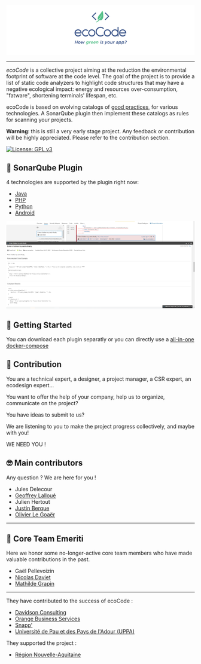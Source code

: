 ![Logo](docs/resources/logo-large.png)

---

*ecoCode* is a collective project aiming at the reduction the environmental footprint of software at the code level. The goal of the project is to provide a list of static code analyzers to highlight code structures that may have a negative ecological impact: energy and resources over-consumption, "fatware", shortening terminals' lifespan, etc.

ecoCode is based on evolving catalogs of [good practices](docs/rules), for various technologies. A SonarQube plugin then implement these catalogs as rules for scanning your projects.

**Warning**: this is still a very early stage project. Any feedback or contribution will be highly appreciated. Please refer to the contribution section.

[![License: GPL v3](https://img.shields.io/badge/License-GPLv3-blue.svg)](https://www.gnu.org/licenses/gpl-3.0)

## 🌿 SonarQube Plugin

4 technologies are supported by the plugin right now:
- [Java](src/java-plugin/)
- [PHP](src/php-plugin/)
- [Python](src/python-plugin/)
- [Android](src/android-plugin/)

![Screenshot](docs/resources/screenshot.PNG)


## 🚀 Getting Started

You can download each plugin separatly or you can directly use a [all-in-one docker-compose](src/INSTALL.md)

## 🤝 Contribution

You are a technical expert, a designer, a project manager, a CSR expert, an ecodesign expert...

You want to offer the help of your company, help us to organize, communicate on the project?

You have ideas to submit to us?

We are listening to you to make the project progress collectively, and maybe with you!

WE NEED YOU !

## 🤓 Main contributors

Any question ? We are here for you !

- Jules Delecour
- [Geoffrey Lalloué](https://github.com/glalloue)
- Julien Hertout
- [Justin Berque](https://www.linkedin.com/in/justin-berque-444412140)
- [Olivier Le Goaër](https://olegoaer.perso.univ-pau.fr)

---
## 🧐 Core Team Emeriti

Here we honor some no-longer-active core team members who have made valuable contributions in the past.

- Gaël Pellevoizin 
- [Nicolas Daviet](https://github.com/NicolasDaviet)
- [Mathilde Grapin](https://github.com/fkotd)

---
They have contributed to the success of ecoCode :

- [Davidson Consulting](https://www.davidson.fr/)
- [Orange Business Services](https://www.orange-business.com/)
- [Snapp'](https://www.snapp.fr/)
- [Université de Pau et des Pays de l'Adour (UPPA)](https://www.univ-pau.fr/)

They supported the project :

- [Région Nouvelle-Aquitaine](https://www.nouvelle-aquitaine.fr/)

